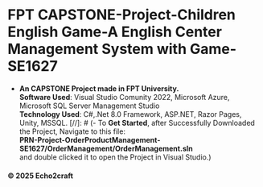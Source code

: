 # FPT CAPSTONE-Project-Children English Game-A English Center Management System with Game-SE1627
- **An CAPSTONE Project made in FPT University.**<br>
**Software Used**: Visual Studio Comunity 2022, Microsoft Azure, Microsoft SQL Server Management Studio<br>
**Technology Used**: C#,.Net 8.0 Framework, ASP.NET, Razor Pages, Unity, MSSQL.
[//]: # (- To **Get Started**, after Successfully Downloaded the Project, Navigate to this file:<br> **PRN-Project-OrderProductManagement-SE1627/OrderManagement/OrderManagement.sln**<br> and double clicked it to open the Project in Visual Studio.)
#### © 2025 Echo2craft
